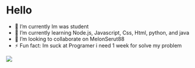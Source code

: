 <h1 alight="cente">Hello</h1>

- 🔭 I’m currently Im was student
- 🌱 I’m currently learning Node.js, Javascript, Css, Html, python, and java
- 👯 I’m looking to collaborate on MelonSerut88
- ⚡ Fun fact: Im suck at Programer i need 1 week for solve my problem

<img src="https://github-readme-stats.vercel.app/api?username=Gjenius20&show_icons=true&theme=radical">

